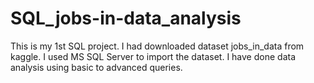# SQL_jobs-in-data_analysis
This is my 1st SQL project. I had downloaded dataset jobs_in_data from kaggle. I used MS SQL Server to import the dataset. I have done data analysis using basic to advanced queries.
